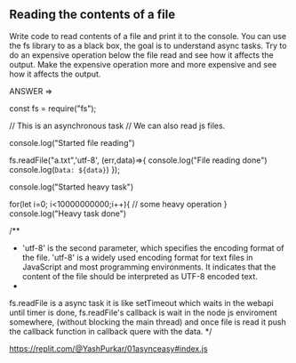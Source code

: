 ## Reading the contents of a file

Write code to read contents of a file and print it to the console.
You can use the fs library to as a black box, the goal is to understand async tasks.
Try to do an expensive operation below the file read and see how it affects the output.
Make the expensive operation more and more expensive and see how it affects the output.

ANSWER =>

const fs = require("fs");

// This is an asynchronous task
// We can also read js files.

console.log("Started file reading")

fs.readFile("a.txt",'utf-8', (err,data)=>{
console.log("File reading done")
console.log(`Data: ${data}`)
});

console.log("Started heavy task")

for(let i=0; i<10000000000;i++){
// some heavy operation
}
console.log("Heavy task done")

/\*\*

- 'utf-8' is the second parameter, which specifies the encoding format of the file. 'utf-8' is a widely used encoding format for text files in JavaScript and most programming environments. It indicates that the content of the file should be interpreted as UTF-8 encoded text.
-

fs.readFile is a async task it is like setTimeout which waits in the webapi until timer is done,
fs.readFile's callback is wait in the node js enviroment somewhere, (without blocking the main thread) and once file is read it push the callback function in callback quere with the data.
\*/


https://replit.com/@YashPurkar/01asynceasy#index.js